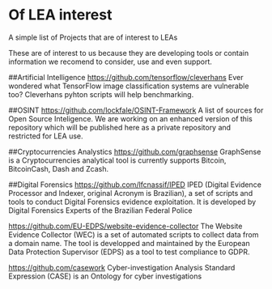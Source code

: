 # Of LEA interest
A simple list of Projects that are of interest to LEAs

These are of interest to us because they are developing tools or contain information we recomend to consider, use and even support.


##Artificial Intelligence
https://github.com/tensorflow/cleverhans
Ever wondered what TensorFlow image classification systems are vulnerable too? Cleverhans pyhton scripts will help benchmarking.

##OSINT
https://github.com/lockfale/OSINT-Framework
A list of sources for Open Source Inteligence.
We are working on an enhanced version of this repository which will be published here as a private repository and restricted for LEA use.

##Cryptocurrencies Analystics
https://github.com/graphsense
GraphSense is a Cryptocurrencies analytical tool is currently supports Bitcoin, BitcoinCash, Dash and Zcash.

##Digital Forensics
https://github.com/lfcnassif/IPED
IPED (Digital Evidence Processor and Indexer, original Acronym is Brazilian), a set of scripts and tools to conduct Digital Forensics evidence exploitation. It is developed by Digital Forensics Experts of the Brazilian Federal Police

https://github.com/EU-EDPS/website-evidence-collector
The Website Evidence Collector (WEC) is a set of automated scripts to collect data from a domain name.
The tool is developped and maintained by the European Data Protection Supervisor (EDPS) as a tool to test compliance to GDPR.

https://github.com/casework
Cyber-investigation Analysis Standard Expression (CASE) is an Ontology for cyber investigations